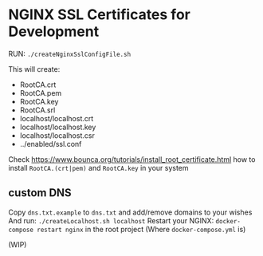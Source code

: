 # NGINX SSL Certificates for Development

RUN: `./createNginxSslConfigFile.sh`

This will create:

- RootCA.crt
- RootCA.pem
- RootCA.key
- RootCA.srl
- localhost/localhost.crt
- localhost/localhost.key
- localhost/localhost.csr
- ../enabled/ssl.conf

Check https://www.bounca.org/tutorials/install_root_certificate.html
how to install `RootCA.(crt|pem)` and `RootCA.key` in your system

## custom DNS

Copy `dns.txt.example` to `dns.txt` and add/remove domains to your wishes
And run: `./createLocalhost.sh localhost`
Restart your NGINX: `docker-compose restart nginx` in the root project (Where `docker-compose.yml` is)

(WIP)